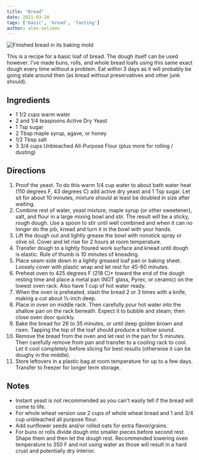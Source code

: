 ```yaml
---
title: "Bread"
date: 2021-03-10
tags: ['basic', 'bread', 'fasting']
author: alex-selimov
---
```


![Finished bread in its baking mold](/pix/bread.avif)

This is a recipe for a basic loaf of bread. The dough itself can be used however. I've made buns, rolls, and whole bread loafs using this same exact dough every time without a problem. Eat within 3 days as it will probably be going stale around then (as bread without preservatives and other junk should).

## Ingredients

* 1 1/2 cups warm water
* 2 and 1/4 teaspoons Active Dry Yeast
* 1 Tsp sugar
* 2 Tbsp  maple syrup, agave, or honey
* 1/2 Tbsp salt
* 3 3/4 cups Unbleached All-Purpose Flour (plus more for rolling / dusting)

## Directions

1. Proof the yeast. To do this warm 1/4 cup water to about bath water heat (110 degrees F, 43 degrees C) add active dry yeast and 1 Tsp sugar. Let sit for about 10 minutes, mixture should at least be doubled in size after waiting.
1. Combine rest of water, yeast mixture, maple syrup (or other sweetener), salt, and flour in a large mixing bowl and stir. The result will be a sticky, rough dough. Use a spoon to stir until well combined and when it can no longer do the job, knead and turn it in the bowl with your hands.
2. Lift the dough out and lightly grease the bowl with nonstick spray or olive oil. Cover and let rise for 2 hours at room temperature.
3. Transfer dough to a lightly floured work surface and knead until dough is elastic. Rule of thumb is 10 minutes of kneading.
4. Place seam-side down in a lightly greased loaf pan or baking sheet. Loosely cover with plastic wrap and let rest for 45-60 minutes.
5. Preheat oven to 425 degrees F (218 C)* toward the end of the dough resting time and place a metal pan (NOT glass, Pyrex, or ceramic) on the lowest oven rack. Also have 1 cup of hot water ready.
6. When the oven is preheated, slash the bread 2 or 3 times with a knife, making a cut about ½-inch deep.
7. Place in oven on middle rack. Then carefully pour hot water into the shallow pan on the rack beneath. Expect it to bubble and steam; then close oven door quickly.
8. Bake the bread for 26 to 35 minutes, or until deep golden brown and risen. Tapping the top of the loaf should produce a hollow sound.
9. Remove the bread from the oven and let rest in the pan for 5 minutes. Then carefully remove from pan and transfer to a cooling rack to cool. Let it cool completely before slicing for best results (otherwise it can be doughy in the middle).
10. Store leftovers in a plastic bag at room temperature for up to a few days. Transfer to freezer for longer term storage.

## Notes

* Instant yeast is not recommended as you can't easily tell if the bread will come to life.
* For whole wheat version use 2 cups of whole wheat bread and 1 and 3/4 cup unbleached all purpose flour.
* Add sunflower seeds and/or rolled oats for extra flavor/grains.
* For buns or rolls divide dough into smaller pieces before second rest. Shape them and then let the dough rest. Recommended lowering oven temperature to 350 F and not using water as those will result in a hard crust and potentially dry interior.
